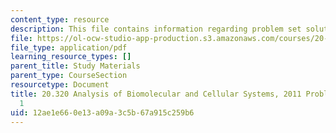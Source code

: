 ```yaml
---
content_type: resource
description: This file contains information regarding problem set solutions 1.
file: https://ol-ocw-studio-app-production.s3.amazonaws.com/courses/20-320-analysis-of-biomolecular-and-cellular-systems-fall-2012/12ae1e660e13a09a3c5b67a915c259b6_MIT20_320F12_2011_PS1_sol.pdf
file_type: application/pdf
learning_resource_types: []
parent_title: Study Materials
parent_type: CourseSection
resourcetype: Document
title: 20.320 Analysis of Biomolecular and Cellular Systems, 2011 Problem Set Solutions
  1
uid: 12ae1e66-0e13-a09a-3c5b-67a915c259b6
---
```

